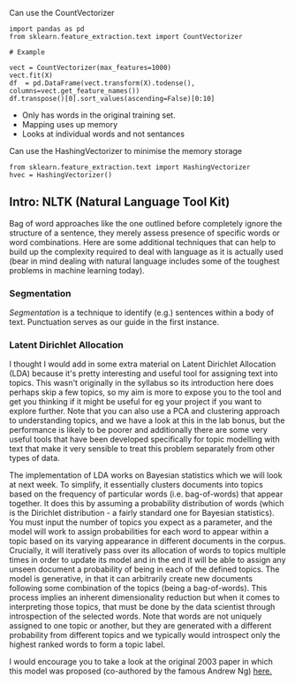

Can use the CountVectorizer
```
import pandas as pd
from sklearn.feature_extraction.text import CountVectorizer

# Example

vect = CountVectorizer(max_features=1000)
vect.fit(X)
df  = pd.DataFrame(vect.transform(X).todense(), columns=vect.get_feature_names())
df.transpose()[0].sort_values(ascending=False)[0:10]

```
* Only has words in the original training set.
* Mapping uses up memory
* Looks at individual words and not sentances

Can use the HashingVectorizer to minimise the memory storage
```
from sklearn.feature_extraction.text import HashingVectorizer
hvec = HashingVectorizer()
```

## Intro: NLTK (Natural Language Tool Kit)

Bag of word approaches like the one outlined before completely ignore the structure of a sentence, they merely assess presence of specific words or word combinations. Here are some additional techniques that can help to build up the complexity required to deal with language as it is actually used (bear in mind dealing with natural language includes some of the toughest problems in machine learning today).

### Segmentation

_Segmentation_ is a technique to identify (e.g.) sentences within a body of text. Punctuation serves as our guide in the first instance.

### Latent Dirichlet Allocation

I thought I would add in some extra material on Latent Dirichlet Allocation (LDA) because it's pretty interesting and useful tool for assigning text into topics. This wasn't originally in the syllabus so its introduction here does perhaps skip a few topics, so my aim is more to expose you to the tool and get you thinking if it might be useful for eg your project if you want to explore further. Note that you can also use a PCA and clustering approach to understanding topics, and we have a look at this in the lab bonus, but the performance is likely to be poorer and additionally there are some very useful tools that have been developed specifically for topic modelling with text that make it very sensible to treat this problem separately from other types of data.

The implementation of LDA works on Bayesian statistics which we will look at next week. To simplify, it essentially clusters documents into topics based on the frequency of particular words (i.e. bag-of-words) that appear together. It does this by assuming a probability distribution of words (which is the Dirichlet distribution - a fairly standard one for Bayesian statistics). You must input the number of topics you expect as a parameter, and the model will work to assign probabilities for each word to appear within a topic based on its varying appearance in different documents in the corpus. Crucially, it will iteratively pass over its allocation of words to topics multiple times in order to update its model and in the end it will be able to assign any unseen document a probability of being in each of the defined topics. The model is generative, in that it can arbitrarily create new documents following some combination of the topics (being a bag-of-words). This process implies an inherent dimensionality reduction but when it comes to interpreting those topics, that must be done by the data scientist through introspection of the selected words. Note that words are not uniquely assigned to one topic or another, but they are generated with a different probability from different topics and we typically would introspect only the highest ranked words to form a topic label.

I would encourage you to take a look at the original 2003 paper in which this model was proposed (co-authored by the famous Andrew Ng) [here.](./assets/papers/latent_dirichlet_allocation.pdf)
